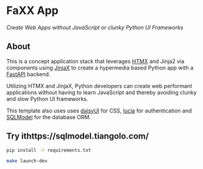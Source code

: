 # FaXX App

_Create Web Apps without JavaScript or clunky Python UI Frameworks_

## About
This is a concept application stack that leverages [HTMX](https://htmx.org/) and Jinja2 via components using [JinjaX](https://jinjax.scaletti.dev/) to create a hypermedia based Python app with a [FastAPI](https://fastapi.tiangolo.com/) backend.

Utilizing HTMX and JinjaX, Python developers can create web performant applications without having to learn JavaScript and thereby avoiding clunky and slow Python UI frameworks.

This template also uses uses [daisyUI](https://daisyui.com/components/swap/) for CSS, [lucia](https://lucia-auth.com/) for authentication and [SQLModel](https://sqlmodel.tiangolo.com/) for the database ORM.

## Try ithttps://sqlmodel.tiangolo.com/
```bash
pip install -r requirements.txt
```

```bash
make launch-dev
```
